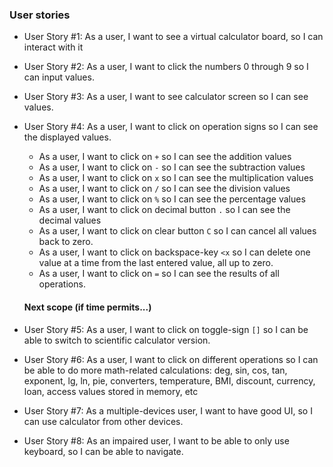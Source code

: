 ### User stories

* User Story #1: As a user, I want to see a virtual calculator board, so I can interact with it

* User Story #2: As a user, I want to click the numbers 0 through 9 so I can input values.

* User Story #3: As a user, I want to see calculator screen so I can see values.

* User Story #4: As a user, I want to click on operation signs so I can see the displayed values. 
    *  As a user, I want to click on `+` so I can see the addition values 
    *  As a user, I want to click on `-` so I can see the subtraction values 
    *  As a user, I want to click on `x` so I can see the multiplication values 
    *  As a user, I want to click on `/` so I can see the division values 
    *  As a user, I want to click on `%` so I can see the percentage values 
    *  As a user, I want to click on decimal button `.` so I can see the decimal values 
    *  As a user, I want to click on clear button `C` so I can cancel all values back to zero.
    *  As a user, I want to click on backspace-key `<x` so I can delete one value at a time from the last entered value, all up to zero.
    *  As a user, I want to click on `=` so I can see the results of all operations.

  #### Next scope  (if time permits...)

* User Story #5: As a user, I want to click on toggle-sign `[]` so I can be able to switch to scientific calculator version.

* User Story #6: As a user, I want to click on different operations  so I can be able to do more math-related calculations: deg, sin, cos, tan, exponent, lg, ln, pie, converters, temperature, BMI, discount, currency, loan, access values stored in memory, etc

* User Story #7: As a multiple-devices user, I want to have good UI, so I can use calculator from other devices.

* User Story #8: As an impaired user, I want to be able to only use keyboard, so I can be able to navigate.